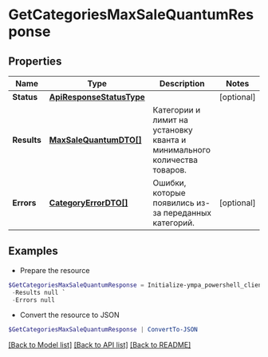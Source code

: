 # GetCategoriesMaxSaleQuantumResponse
## Properties

Name | Type | Description | Notes
------------ | ------------- | ------------- | -------------
**Status** | [**ApiResponseStatusType**](ApiResponseStatusType.md) |  | [optional] 
**Results** | [**MaxSaleQuantumDTO[]**](MaxSaleQuantumDTO.md) | Категории и лимит на установку кванта и минимального количества товаров. | 
**Errors** | [**CategoryErrorDTO[]**](CategoryErrorDTO.md) | Ошибки, которые появились из-за переданных категорий. | [optional] 

## Examples

- Prepare the resource
```powershell
$GetCategoriesMaxSaleQuantumResponse = Initialize-ympa_powershell_clientGetCategoriesMaxSaleQuantumResponse  -Status null `
 -Results null `
 -Errors null
```

- Convert the resource to JSON
```powershell
$GetCategoriesMaxSaleQuantumResponse | ConvertTo-JSON
```

[[Back to Model list]](../README.md#documentation-for-models) [[Back to API list]](../README.md#documentation-for-api-endpoints) [[Back to README]](../README.md)

